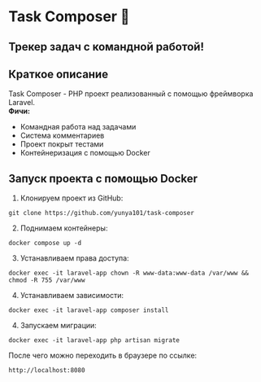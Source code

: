 # Task Composer 🎯
__Трекер задач с командной работой!__
---
## Краткое описание
Task Composer - PHP проект реализованный с помощью фреймворка Laravel.  
__Фичи:__
- Командная работа над задачами
- Система комментариев
- Проект покрыт тестами
- Контейнеризация с помощью Docker
## Запуск проекта с помощью Docker
1. Клонируем проект из GitHub:
```
git clone https://github.com/yunya101/task-composer
```
2. Поднимаем контейнеры:
```
docker compose up -d
```
3. Устанавливаем права доступа:
```
docker exec -it laravel-app chown -R www-data:www-data /var/www && chmod -R 755 /var/www
```
4. Устанавливаем зависимости:
```
docker exec -it laravel-app composer install
```
4. Запускаем миграции:
```
docker exec -it laravel-app php artisan migrate
```
После чего можно переходить в браузере по ссылке:
```
http://localhost:8080
```